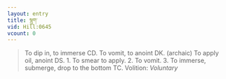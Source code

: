 ```yaml
---
layout: entry
title: སྙུག་
vid: Hill:0645
vcount: 0
---
```

> To dip in, to immerse CD\. To vomit, to anoint DK\. (archaic) To apply oil, anoint DS\. 1\. To smear to apply\. 2\. To vomit\. 3\. To immerse, submerge, drop to the bottom TC\.
> Volition: _Voluntary_



